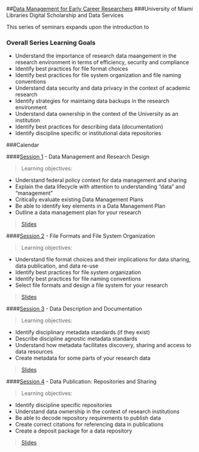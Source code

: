 ##[Data Management for Early Career Researchers](https://github.com/UMiamiLibraries/courses-and-workshops/tree/master/Data-Management-Seminar-Series)
###University of Miami Libraries Digital Scholarship and Data Services

This series of seminars expands upon the introduction to 

### Overall Series Learning Goals

- Understand the importance of research data maangement in the research environment in terms of efficiency, security and compliance
- Identify best practices for file format choices
- Identify best practices for file system organization and file naming conventions
- Understand data security and data privacy in the context of academic research
- Identify strategies for maintaing data backups in the research environment
- Understand data ownership in the context of the University as an institution
- Identify best practices for describing data (documentation)
- Identify discipline specific or institutional data repositories

###Calendar 

####[Session 1](session01.md) - Data Management and Research Design

> Learning objectives:

- Understand federal policy context for data management and sharing
- Explain the data lifecycle with attention to understanding “data” and “management”
- Critically evaluate existing Data Management Plans
- Be able to identify key elements in a Data Management Plan
- Outline a data management plan for your research

> [Slides](slides/slides_01.html)

####[Session 2](session02.md) - File Formats and File System Organization

> Learning objectives:

- Understand file format choices and their implications for data sharing, data publication, and data re-use 
- Identify best practices for file system organization
- Identify best practices for file naming conventions
- Select file formats and design a file system for your research

> [Slides](slides/slides_02.html)

####[Session 3](session03.md) - Data Description and Documentation

> Learning objectives:

- Identify disciplinary metadata standards (if they exist)
- Describe discipline agnostic metadata standards
- Understand how metadata facilitates discovery, sharing and access to data resources
- Create metadata for some parts of your research data

> [Slides](slides/slides_03.html)

####[Session 4](session04.md) - Data Publication: Repositories and Sharing

> Learning objectives:

- Identify discipline specific repositories
- Understand data ownership in the context of research institutions
- Be able to decode repository requirements to publish data
- Create correct citations for referencing data in publications
- Create a deposit package for a data repository

> [Slides](slides/slides_04.html)





